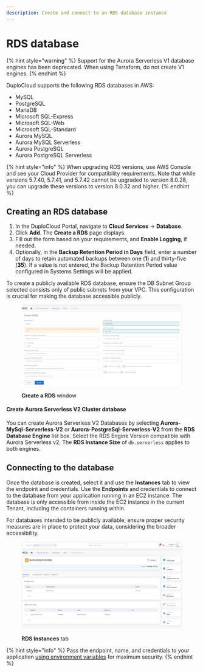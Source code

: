 ```yaml
---
description: Create and connect to an RDS database instance
---
```


# RDS database

{% hint style="warning" %}
Support for the Aurora Serverless V1 database engines has been deprecated. When using Terraform, do not create V1 engines.
{% endhint %}

DuploCloud supports the following RDS databases in AWS:

* MySQL
* PostgreSQL
* MariaDB
* Microsoft SQL-Express
* Microsoft SQL-Web
* Microsoft SQL-Standard
* Aurora MySQL
* Aurora MySQL Serverless
* Aurora PostgreSQL
* Aurora PostgreSQL Serverless

{% hint style="info" %}
When upgrading RDS versions, use AWS Console and see your Cloud Provider for compatibility requirements. Note that while versions 5.7.40, 5.7.41, and 5.7.42 cannot be upgraded to version 8.0.28, you can upgrade these versions to version 8.0.32 and higher.
{% endhint %}

## Creating an RDS database <a href="#id-0-toc-title" id="id-0-toc-title"></a>

1. In the DuploCloud Portal, navigate to **Cloud Services** -> **Database**.
2. Click **Add**. The **Create a RDS** page displays.
3. Fill out the form based on your requirements, and **Enable Logging**, if needed.
4. Optionally, in the **Backup Retention Period in Days** field, enter a number of days to retain automated backups between one (**1**) and thirty-five (**35**). If a value is not entered, the Backup Retention Period value configured in Systems Settings will be applied.

To create a publicly available RDS database, ensure the DB Subnet Group selected consists only of public subnets from your VPC. This configuration is crucial for making the database accessible publicly.

<figure><img src="../../../../.gitbook/assets/screenshot-nimbusweb.me-2024.02.19-17_16_19.png" alt=""><figcaption><p><strong>Create a RDS</strong> window</p></figcaption></figure>

#### Create Aurora Serverless V2 Cluster database

You can create Aurora Serverless V2 Databases by selecting **Aurora-MySql-Serverless-V2** or **Aurora-PostgreSql-Serverless-V2** from the **RDS Database Engine** list box. Select the RDS Engine Version compatible with Aurora Serverless v2. The **RDS Instance Size** of `db.serverless` applies to both engines.

## Connecting to the database <a href="#id-1-toc-title" id="id-1-toc-title"></a>

Once the database is created, select it and use the **Instances** tab to view the endpoint and credentials. Use the **Endpoints** and credentials to connect to the database from your application running in an EC2 instance. The database is only accessible from inside the EC2 instance in the current Tenant, including the containers running within.

For databases intended to be publicly available, ensure proper security measures are in place to protect your data, considering the broader accessibility.

<figure><img src="../../../../.gitbook/assets/screenshot-nimbusweb.me-2024.02.19-17_18_36.png" alt=""><figcaption><p><strong>RDS Instances</strong> tab</p></figcaption></figure>

{% hint style="info" %}
Pass the endpoint, name, and credentials to your application [using environment variables](../../../../overview/aws-services/containers/passing-config-and-secrets.md) for maximum security.&#x20;
{% endhint %}

